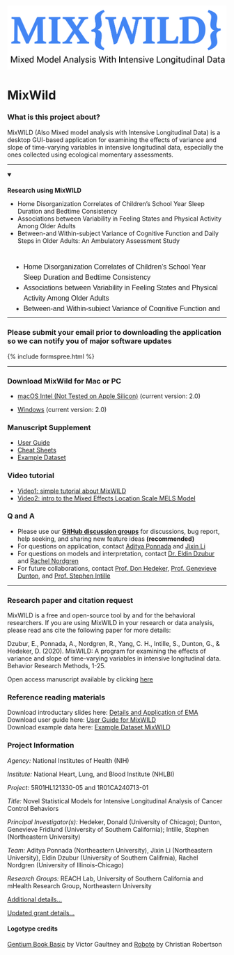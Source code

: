 
![png](/resources/logo/mixwild_logo-06.png)

# MixWild #

### What is this project about? ###
MixWILD (Also Mixed model analysis with Intensive Longitudinal Data) is a desktop GUI-based application for examining the effects of variance and slope of time-varying variables in intensive longitudinal data, especially the ones collected using ecological momentary assessments.
  
---  
  
<details open>
  <summary>
      <h3 style="font-size:1em">Research using MixWILD</h3>
  </summary>  
    <ul>
      <li>Home Disorganization Correlates of Children’s School Year Sleep Duration and Bedtime Consistency</li>
      <li>Associations between Variability in Feeling States and Physical Activity Among Older Adults</li>
      <li>Between-and Within-subject Variance of Cognitive Function and Daily Steps in Older Adults: An Ambulatory Assessment Study</li>
    </ul>
</details>  
  
  
<div style="height:120px;width:480px;border:none;font:16px/24px sans-serif;overflow:auto;padding:10px;">
    <ul>
      <li>Home Disorganization Correlates of Children’s School Year Sleep Duration and Bedtime Consistency</li>
      <li>Associations between Variability in Feeling States and Physical Activity Among Older Adults</li>
      <li>Between-and Within-subject Variance of Cognitive Function and Daily Steps in Older Adults: An Ambulatory Assessment Study</li>
    </ul>
</div>
  
---  
  
### Please submit your email prior to downloading the application so we can notify you of major software updates ###
{% include formspree.html %}    
  
---
  
### Download MixWild for Mac or PC ###
- [macOS Intel (Not Tested on Apple Silicon)](https://github.com/reach-lab/MixWildGUI/releases/download/v2.0-stable/MixWILD-2.0.dmg) (current version: 2.0)

- [Windows](https://github.com/reach-lab/MixWildGUI/releases/download/v2.0-stable/MixWILD-2.0.exe) (current version: 2.0)

### Manuscript Supplement ###
- [User Guide](/resources/user_guide/MixWILD_UG_All_combine.html)  
- [Cheat Sheets](/resources/cheat_sheets/MixWILD_UG_CS_220124.html)  
- [Example Dataset](/resources/dataset/Mixwild_example_data.csv)  

### Video tutorial
- [Video1: simple tutorial about MixWILD](https://www.youtube.com/watch?v=ZqyCxrMG1R8&feature=emb_logo)
- [Video2: intro to the Mixed Effects Location Scale MELS Model](https://www.youtube.com/watch?v=wCEHuv9t1xw)

### Q and A ###
- Please use our **[GitHub discussion groups](https://github.com/reach-lab/MixWildGUI/discussions)** for discussions, bug report, help seeking, and sharing new feature ideas **(recommended)**
- For questions on application, contact [Aditya Ponnada](mailto:ponnada.a@husky.neu.edu) and [Jixin Li](mailto:li.jix@husky.neu.edu)
- For questions on models and interpretation, contact [Dr. Eldin Dzubur](mailto:dzubur@usc.edu) and [Rachel Nordgren](mailto:rknordgren@gmail.com)
- For future collaborations, contact [Prof. Don Hedeker](mailto:DHedeker@health.bsd.uchicago.edu), [Prof. Genevieve Dunton](mailto:dunton@usc.edu), and [Prof. Stephen Intille](S.Intille@northeastern.edu)
  
---
  
### Research paper and citation request ###
MixWILD is a free and open-source tool by and for the behavioral researchers. If you are using MixWILD in your research or data analysis, please read ans cite the following paper for more details:

Dzubur, E., Ponnada, A., Nordgren, R., Yang, C. H., Intille, S., Dunton, G., & Hedeker, D. (2020). MixWILD: A program for examining the effects of variance and slope of time-varying variables in intensive longitudinal data. Behavior Research Methods, 1-25.

Open access manuscript available by clicking [here](https://link.springer.com/article/10.3758/s13428-019-01322-1?wt_mc=Internal.Event.1.SEM.ArticleAuthorOnlineFirst&utm_source=ArticleAuthorContributingOnlineFirst&utm_medium=email&utm_content=AA_en_06082018&ArticleAuthorContributingOnlineFirst_20200103#citeas) 


### Reference reading materials ###

Download introductary slides here: [Details and Application of EMA](/resources/logo/SBM_Part_1.pdf)
<br/>
Download user guide here: [User Guide for MixWILD](/resources/user_guide/MixWILD_users_guide_with_appendix_AB.pdf)
<br/>
Download example data here: [Example Dataset MixWILD](/resources/dataset/Mixwild_example_data.csv)


### Project Information ###
*Agency:* National Institutes of Health (NIH)

*Institute:* National Heart, Lung, and Blood Institute (NHLBI)

*Project:* 5R01HL121330-05 and 1R01CA240713-01

*Title:* Novel Statistical Models for Intensive Longitudinal Analysis of Cancer Control Behaviors

*Principal Investigator(s):* Hedeker, Donald (University of Chicago); Dunton, Genevieve Fridlund (University of Southern California); Intille, Stephen (Northeastern University)

*Team:* Aditya Ponnada (Northeastern University), Jixin Li (Northeastern University), Eldin Dzubur (University of Southern Califrnia), Rachel Nordgren (University of Illinois-Chicago)

*Research Groups:* REACH Lab, University of Southern California and mHealth Research Group, Northeastern University

[Additional details...](https://projectreporter.nih.gov/project_info_details.cfm?aid=9268804&icde=0)

[Updated grant details...](https://projectreporter.nih.gov/project_info_details.cfm?aid=9803376&icde=47317498)

#### Logotype credits ####
[Gentium Book Basic](https://fonts.google.com/specimen/Gentium+Book+Basic) by Victor Gaultney and 
[Roboto](https://fonts.google.com/specimen/Roboto) by Christian Robertson

